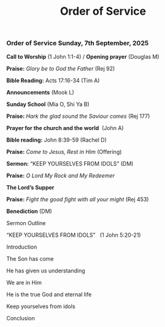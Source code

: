 ﻿---
layout: oos
title: Order of Service
---
### Order of Service Sunday, 7th September, 2025 

**Call to Worship** (1 John 1:1-4) / **Opening prayer** (Douglas M)

**Praise:** *Glory be to God the Father* (Rej 92)

**Bible Reading:** Acts 17:16-34  (Tim A)

**Announcements** (Mook L)

**Sunday School** (Mia O, Shi Ya B)

**Praise:** *Hark the glad sound the Saviour comes* (Rej 177)

**Prayer for the church and the world**  (John A)

**Bible reading:** John 8:39-59 (Rachel D)

**Praise:** *Come to Jesus, Rest in Him* (Offering)

**Sermon:** “KEEP YOURSELVES FROM IDOLS” (DM)

**Praise:** *O Lord My Rock and My Redeemer*

**The Lord’s Supper**

**Praise:** *Fight the good fight with all your might* (Rej 453)

**Benediction** (DM)



Sermon Outline

“KEEP YOURSELVES FROM IDOLS”   (1 John 5:20-21)

Introduction

The Son has come

He has given us understanding

We are in Him

He is the true God and eternal life

Keep yourselves from idols

Conclusion
